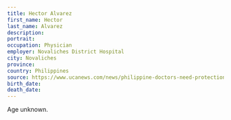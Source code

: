 ```yaml
---
title: Hector Alvarez
first_name: Hector
last_name: Alvarez
description: 
portrait: 
occupation: Physician
employer: Novaliches District Hospital
city: Novaliches
province: 
country: Philippines
source: https://www.ucanews.com/news/philippine-doctors-need-protection-not-lawyers/87573
birth_date: 
death_date: 
---
```


Age unknown.